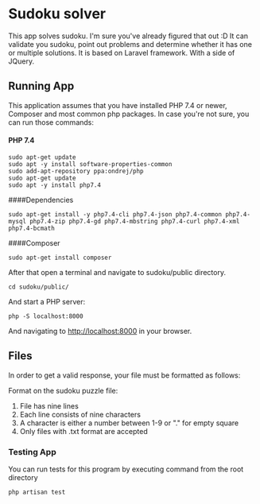 # Sudoku solver

This app solves sudoku. I'm sure you've already figured that out :D
It can validate you sudoku, point out problems and determine whether it has one or multiple solutions.
It is based on Laravel framework. With a side of JQuery.

## Running App

This application assumes that you have installed PHP 7.4 or newer, Composer and most common php packages.
In case you're not sure, you can run those commands:
#### PHP 7.4
```
sudo apt-get update
sudo apt -y install software-properties-common
sudo add-apt-repository ppa:ondrej/php
sudo apt-get update
sudo apt -y install php7.4
```

####Dependencies
```
sudo apt-get install -y php7.4-cli php7.4-json php7.4-common php7.4-mysql php7.4-zip php7.4-gd php7.4-mbstring php7.4-curl php7.4-xml php7.4-bcmath
```
####Composer
```
sudo apt-get install composer
```
After that open a terminal and navigate to sudoku/public directory.
```
cd sudoku/public/
```
And start a PHP server:
```
php -S localhost:8000
```
And navigating to [http://localhost:8000](http://localhost:8000) in your browser.

## Files

In order to get a valid response, your file must be formatted as follows:

Format on the sudoku puzzle file:

1. File has nine lines
2. Each line consists of nine characters
3. A character is either a number between 1-9 or "." for empty square
4. Only files with .txt format are accepted

### Testing App

You can run tests for this program by executing command from the root directory

```
php artisan test
```



